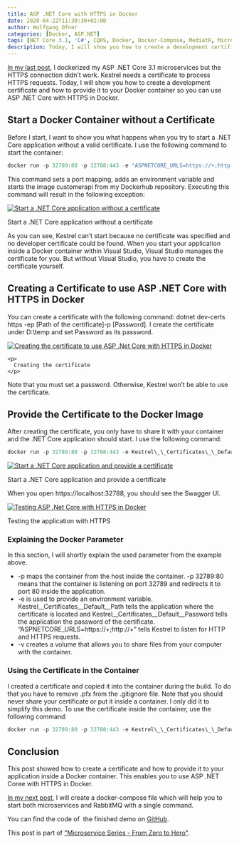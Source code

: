 ```yaml
---
title: ASP .NET Core with HTTPS in Docker
date: 2020-04-22T11:30:30+02:00
author: Wolfgang Ofner
categories: [Docker, ASP.NET]  
tags: [NET Core 3.1, 'C#', CQRS, Docker, Docker-Compose, MediatR, Microservice, RabbitMQ, SSL, Swagger]
description: Today, I will show you how to create a development certificate and how to provide it to your container so you can use ASP .Net Core with HTTPS in Docker.
---
```

<a href="/dockerize-an-asp-net-core-microservice-and-rabbitmq/" target="_blank" rel="noopener noreferrer">In my last post</a>, I dockerized my ASP .NET Core 3.1 microservices but the HTTPS connection didn&#8217;t work. Kestrel needs a certificate to process HTTPS requests. Today, I will show you how to create a development certificate and how to provide it to your Docker container so you can use ASP .NET Core with HTTPS in Docker.

## Start a Docker Container without a Certificate

Before I start, I want to show you what happens when you try to start a .NET Core application without a valid certificate. I use the following command to start the container:

```powershell  
docker run -p 32789:80 -p 32788:443 -e "ASPNETCORE_URLS=https://+;http://+" wolfgangofner/customerapi  
```

This command sets a port mapping, adds an environment variable and starts the image customerapi from my Dockerhub repository. Executing this command will result in the following exception:

<div class="col-12 col-sm-10 aligncenter">
  <a href="/assets/img/posts/2020/04/Start-a-.net-core-application-without-a-certificate.jpg"><img loading="lazy" src="/assets/img/posts/2020/04/Start-a-.net-core-application-without-a-certificate.jpg" alt="Start a .NET Core application without a certificate" /></a>
  
  <p>
    Start a .NET Core application without a certificate
  </p>
</div>

As you can see, Kestrel can&#8217;t start because no certificate was specified and no developer certificate could be found. When you start your application inside a Docker container within Visual Studio, Visual Studio manages the certificate for you. But without Visual Studio, you have to create the certificate yourself.

## Creating a Certificate to use ASP .NET Core with HTTPS in Docker

You can create a certificate with the following command: <span class="">dotnet dev-certs https -ep [Path of the certificate]-p [Password]. I create the certificate under D:\temp and set Password as its password.</span>

<div>
  <div class="col-12 col-sm-10 aligncenter">
    <a href="/assets/img/posts/2020/04/Creating-the-certificate.jpg"><img loading="lazy" src="/assets/img/posts/2020/04/Creating-the-certificate.jpg" alt="Creating the certificate to use ASP .Net Core with HTTPS in Docker" /></a>
    
    <p>
      Creating the certificate
    </p>
  </div>
</div>

Note that you must set a password. Otherwise, Kestrel won&#8217;t be able to use the certificate.

## Provide the Certificate to the Docker Image

After creating the certificate, you only have to share it with your container and the .NET Core application should start. I use the following command:

```powershell  
docker run -p 32789:80 -p 32788:443 -e Kestrel\_\_Certificates\_\_Default\_\_Path=/app/Infrastructure/Certificate/certificate.pfx -e Kestrel\_\_Certificates\_\_Default\_\_Password=Password -e "ASPNETCORE_URLS=https://+;http://+"-v D:\temp\:/app/Infrastructure/Certificate wolfgangofner/customerapi  
```

<div class="col-12 col-sm-10 aligncenter">
  <a href="/assets/img/posts/2020/04/Start-a-.net-core-application-and-provide-a-certificate.jpg"><img loading="lazy" src="/assets/img/posts/2020/04/Start-a-.net-core-application-and-provide-a-certificate.jpg" alt="Start a .NET Core application and provide a certificate" /></a>
  
  <p>
    Start a .NET Core application and provide a certificate
  </p>
</div>

When you open https://localhost:32788, you should see the Swagger UI.

<div class="col-12 col-sm-10 aligncenter">
  <a href="/assets/img/posts/2020/04/Testing-the-application-with-HTTPS.jpg"><img loading="lazy" src="/assets/img/posts/2020/04/Testing-the-application-with-HTTPS.jpg" alt="Testing ASP .Net Core with HTTPS in Docker" /></a>
  
  <p>
    Testing the application with HTTPS
  </p>
</div>

### Explaining the Docker Parameter

In this section, I will shortly explain the used parameter from the example above.

  * -p maps the container from the host inside the container. -p 32789:80 means that the container is listening on port 32789 and redirects it to port 80 inside the application.
  * -e is used to provide an environment variable. Kestrel\_\_Certificates\_\_Default\_\_Path tells the application where the certificate is located and Kestrel\_\_Certificates\_\_Default\_\_Password tells the application the password of the certificate. &#8220;ASPNETCORE_URLS=https://+;http://+&#8221; tells Kestrel to listen for HTTP and HTTPS requests.
  * -v creates a volume that allows you to share files from your computer with the container.

### Using the Certificate in the Container

I created a certificate and copied it into the container during the build. To do that you have to remove .pfx from the .gitignore file. Note that you should never share your certificate or put it inside a container. I only did it to simplify this demo. To use the certificate inside the container, use the following command:

```powershell  
docker run -p 32789:80 -p 32788:443 -e Kestrel\_\_Certificates\_\_Default\_\_Path=/app/Infrastructure/Certificate/cert-aspnetcore.pfx -e Kestrel\_\_Certificates\_\_Default\_\_Password=SecretPassword -e "ASPNETCORE_URLS=https://+;http://+" wolfgangofner/customerapi  
```

## Conclusion

This post showed how to create a certificate and how to provide it to your application inside a Docker container. This enables you to use ASP .NET Coree with HTTPS in Docker.

<a href="/set-up-docker-compose-for-asp-net-core-3-1-microservices" target="_blank" rel="noopener noreferrer">In my next post</a>, I will create a docker-compose file which will help you to start both microservices and RabbitMQ with a single command.

You can find the code of  the finished demo on <a href="https://github.com/WolfgangOfner/MicroserviceDemo" target="_blank" rel="noopener noreferrer">GitHub</a>.

This post is part of ["Microservice Series - From Zero to Hero"](/microservice-series-from-zero-to-hero).